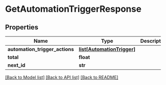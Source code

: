 # GetAutomationTriggerResponse

## Properties
Name | Type | Description | Notes
------------ | ------------- | ------------- | -------------
**automation_trigger_actions** | [**list[AutomationTrigger]**](AutomationTrigger.md) |  | [optional] 
**total** | **float** |  | [optional] 
**next_id** | **str** |  | [optional] 

[[Back to Model list]](../README.md#documentation-for-models) [[Back to API list]](../README.md#documentation-for-api-endpoints) [[Back to README]](../README.md)

